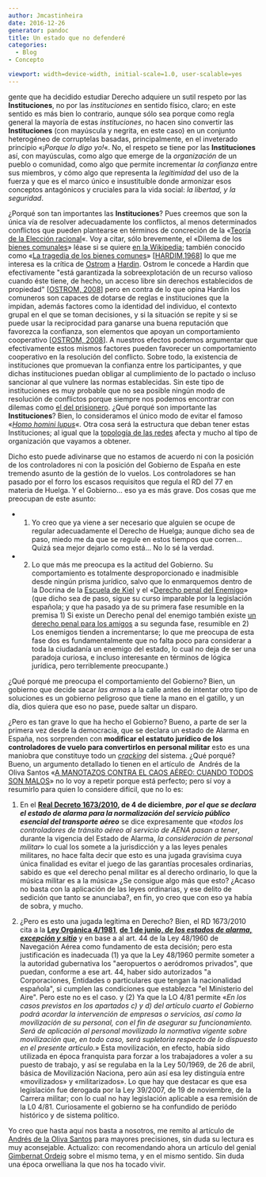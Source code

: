 ```yaml
---
author: Jmcastinheira
date: 2016-12-26
generator: pandoc
title: Un estado que no defenderé
categories:
  - Blog
- Concepto

viewport: width=device-width, initial-scale=1.0, user-scalable=yes
---
```




gente que ha decidido estudiar Derecho adquiere un sutil respeto por las
**Instituciones**, no por las *instituciones* en sentido físico, claro;
en este sentido es más bien lo contrario, aunque sólo sea porque como
regla general la mayoría de estas *instituciones*, no hacen sino
convertir las **Instituciones** (con mayúscula y negrita, en este caso)
en un conjunto heterogéneo de corruptelas basadas, principalmente, en el
inveterado principio «¡*Porque lo digo yo!*«. No, el respeto se tiene
por las **Instituciones** así, con mayúsculas, como algo que emerge de
la *organización* de un pueblo o comunidad, como algo que permite
incrementar *la confianza* entre sus miembros, y cómo algo que
representa la *legitimidad* del uso de la fuerza y que es el marco único
e insustituíble donde armonizar esos conceptos antagónicos y cruciales
para la vida social: *la libertad, y la seguridad*.

¿Porqué son tan importantes las **Instituciones**? Pues creemos que son
la única vía de resolver adecuadamente los conflictos, al menos
determinados conflictos que pueden plantearse en términos de concreción
de la «[Teoría de la Elección
racional](http://es.wikipedia.org/wiki/Teor%C3%ADa_de_la_elecci%C3%B3n_racional)«.
Voy a citar, sólo brevemente, el «Dilema de los [bienes
comunales](http://es.wikipedia.org/wiki/Bien_comunal)» léase si se
quiere [en la
Wikipedia](http://es.wikipedia.org/wiki/Tragedia_de_los_comunes);
también conocido como «[La tragedia de los bienes
comunes](http://www.eumed.net/cursecon/textos/hardin-tragedia.htm)»
\[[HARDIM,1968](http://www.eumed.net/cursecon/textos/hardin-tragedia.htm)\]
lo que me interesa es la crítica de
[Ostrom](http://es.wikipedia.org/wiki/Elinor_Ostrom) a
[Hardin](http://en.wikipedia.org/wiki/Garrett_Hardin). Ostrom le concede
a Hardin que efectivamente "está garantizada la sobreexplotación de un
recurso valioso cuando éste tiene, de hecho, un acceso libre sin
derechos establecidos de propiedad" \[[OSTROM,
2008](http://www.boell-latinoamerica.org/download_es/Bienes_Comunes_total_EdiBoell.pdf)\]
pero en contra de lo que opina Hardin los comuneros son capaces de
dotarse de reglas e instituciones que la impidan, además factores como
la identidad del individuo, el contexto grupal en el que se toman
decisiones, y si la situación se repite y si se puede usar la
reciprocidad para ganarse una buena reputación que favorezca la
confianza, son elementos que apoyan un comportamiento cooperativo
\[[OSTROM,
2008](http://www.boell-latinoamerica.org/download_es/Bienes_Comunes_total_EdiBoell.pdf)\].
A nuestros efectos podemos argumentar que efectivamente estos mismos
factores pueden favorecer un comportamiento cooperativo en la resolución
del conflicto. Sobre todo, la existencia de instituciones que promuevan
la confianza entre los participantes, y que dichas instituciones puedan
obligar al cumplimiento de lo pactado o incluso sancionar al que vulnere
las normas establecidas. Sin este tipo de instituciones es muy probable
que no sea posible ningún modo de resolución de conflictos porque
siempre nos podemos encontrar con dilemas como [el del
prisionero](http://www.google.es/url?sa=t&source=web&cd=1&ved=0CBsQFjAA&url=http%3A%2F%2Fes.wikipedia.org%2Fwiki%2FDilema_del_prisionero&rct=j&q=dilema%20del%20prisionero&ei=n3v7TJD6PIqAhQep2bDhCg&usg=AFQjCNFESgiv1_GuetOXSOoLn2eAIH-QEQ&sig2=278Jn0gm7EaaBLVSSqX0UQ&cad=rja).
¿Qué porqué son importante las **Instituciones**? Bien, lo consideramos
el único modo de evitar el famoso «[*Homo homini
lupus*](http://es.wikipedia.org/wiki/Homo_homini_lupus)«. Otra cosa será
la estructura que deban tener estas Instituciones; al igual que la
[topología de las
redes](http://lasindias.net/wiki/index.php?title=Topolog%C3%ADas_de_red)
afecta y mucho al tipo de organización que vayamos a obtener.

Dicho esto puede adivinarse que no estamos de acuerdo ni con la posición
de los controladores ni con la posición del Gobierno de España en este
tremendo asunto de la gestión de lo vuelos. Los controladores se han
pasado por el forro los escasos requisitos que regula el RD del 77 en
materia de Huelga. Y el Gobierno... eso ya es más grave. Dos cosas que
me preocupan de este asunto:

-   1.  Yo creo que ya viene a ser necesario que alguien se ocupe de
        regular adecuadamente el Derecho de Huelga; aunque dicho sea de
        paso, miedo me da que se regule en estos tiempos que corren...
        Quizá sea mejor dejarlo como está... No lo sé la verdad.

-   2.  Lo que más me preocupa es la actitud del Gobierno. Su
        comportamiento es totalmente desproporcionado e inadmisible
        desde ningún prisma jurídico, salvo que lo enmarquemos dentro de
        la Docrina de la [Escuela de
        Kiel](http://lawiuris.wordpress.com/2007/08/15/las-escuelas-penales/)
        y el «[Derecho penal del
        Enemigo](http://www.entelequia.info/content/view/665896/Caamano-y-el-derecho-penal-del-enemigo.html#content-top)»
        (que dicho sea de paso, sigue su curso imparable por la
        legislación española; y que ha pasado ya de su primera fase
        resumible en la premisa 1) Si existe un Derecho penal del
        enemigo también existe [un derecho penal para los
        amigos](http://www.publico.es/espana/207347/camps-es-intimo-amigo-del-presidente-del-tribunal-que-lo-juzgara)
        a su segunda fase, resumible en 2) Los enemigos tienden a
        incrementarse; lo que me preocupa de esta fase dos es
        fundamentalmente que no falta poco para considerar a toda la
        ciudadanía un enemigo del estado, lo cual no deja de ser una
        paradoja curiosa, e incluso interesante en términos de lógica
        jurídica, pero terriblemente preocupante.)

¿Qué porqué me preocupa el comportamiento del Gobierno? Bien, un
gobierno que decide sacar *las armas* a la calle antes de intentar otro
tipo de soluciones es un gobierno peligroso que tiene la mano en el
gatillo, y un día, dios quiera que eso no pase, puede saltar un disparo.

¿Pero es tan grave lo que ha hecho el Gobierno? Bueno, a parte de ser la
primera vez desde la democracia, que se declara un estado de Alarma en
España, nos sorprenden con **modificar el estatuto jurídico de los
controladores de vuelo para convertirlos en personal militar** esto es
una maniobra que constituye todo un
[*cracking*](http://en.wikipedia.org/wiki/Hacker_%28computer_security%29#Black_hat)
del sistema. ¿Qué porqué? Bueno, un argumento detallado lo tienen en el
artículo de  Andrés de la Oliva Santos «[A MANOTAZOS CONTRA EL CAOS
AÉREO: CUANDO TODOS SON
MALOS](http://andresdelaoliva.blogspot.com/2010/12/manotazos-contra-el-caos-aereo-cuando.html#more)»
no lo voy a repetir porque está perfecto; pero sí voy a resumirlo para
quien lo considere difícil, que no lo es:

1.  En el **[Real Decreto
    1673/2010](http://www.boe.es/boe/dias/2010/12/04-1/pdfs/BOE-A-2010-18652.pdf),
    de 4 de diciembre**, ***por el que se declara el estado de alarma
    para la normalización del servicio público esencial del transporte
    aéreo*** se dice expresamente que «*todos los controladores de
    tránsito aéreo al servicio de AENA pasan a tener*, durante la
    vigencia del Estado de Alarma, *la consideración de personal
    militar*» lo cual los somete a la jurisdicción y a las leyes penales
    militares, no hace falta decir que esto es una jugada gravísima cuya
    única finalidad es evitar el juego de las garantías procesales
    ordinarias, sabido es que «el derecho penal militar es al derecho
    ordinario, lo que la música militar es a la música» ¿Se consigue
    algo más que esto? ¿Acaso no basta con la aplicación de las leyes
    ordinarias, y ese delito de sedición que tanto se anunciaba?, en
    fin, yo creo que con eso ya había de sobra, y mucho.

2.  ¿Pero es esto una jugada legítima en Derecho? Bien, el RD 1673/2010
    cita a la [**Ley Orgánica
    4/1981**,](http://www.judicatura.com/Legislacion/0169.pdf) **[de 1
    de junio, *de los estados de alarma, excepción y
    sitio*](http://www.judicatura.com/Legislacion/0169.pdf)** y en base
    a al art. 44 de la Ley 48/1960 de Navegación Aérea como fundamento
    de esta decisión; pero esta justificación es inadecuada (1) ya que
    la Ley 48/1960 permite someter a la autoridad gubernativa los
    "aeropuertos o aeródromos privados", que puedan, conforme a ese art.
    44, haber sido autorizados "a Corporaciones, Entidades o
    particulares que tengan la nacionalidad española", si cumplen las
    condiciones que establezca "el Ministerio del Aire". Pero este no es
    el caso. y (2) Ya que la LO 4/81 permite «*En los casos previstos en
    los apartados c) y d) del artículo cuarto el Gobierno podrá acordar
    la intervención de empresas o servicios, así como la movilización de
    su personal, con el fin de asegurar su funcionamiento. Será de
    aplicación al personal movilizado la normativa vigente sobre
    movilización que, en todo caso, será supletoria respecto de lo
    dispuesto en el presente artículo.*» Esta movilización, en efecto,
    había sido utilizada en época franquista para forzar a los
    trabajadores a voler a su puesto de trabajo, y así se regulaba en la
    la Ley 50/1969, de 26 de abril, básica de Movilización Naciona, pero
    aún así esa ley distinguía entre «movilizados» y «militarizados». Lo
    que hay que destacar es que esa legislación fue derogada por la Ley
    39/2007, de 19 de noviembre, de la Carrera militar; con lo cual no
    hay legislación aplicable a esa remisión de la L0 4/81. Curiosamente
    el gobierno se ha confundido de periódo histórico y de sistema
    político.

Yo creo que hasta aquí nos basta a nosotros, me remito al artículo de
[Andrés de la Oliva
Santos](http://andresdelaoliva.blogspot.com/2010/12/manotazos-contra-el-caos-aereo-cuando.html#more)
para mayores precisiones, sin duda su lectura es muy aconsejable.
Actualizo: con recomendando ahora un artículo del genial [Gimbernat
Ordeig](http://elcomentario.tv/reggio/contra-la-movilizacion-de-los-controladores-de-enrique-gimbernat-en-el-mundo/07/12/2010/)
sobre el mismo tema, y en el mismo sentido. Sin duda una época
orwelliana la que nos ha tocado vivir.
